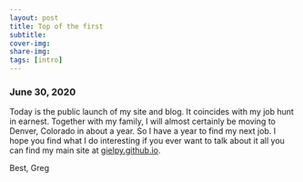 ```yaml
---
layout: post
title: Top of the first
subtitle: 
cover-img: 
share-img: 
tags: [intro]
---
```



### June 30, 2020

Today is the public launch of my site and blog. It coincides with my job hunt in earnest.
Together with my family, I will almost certainly be moving to Denver, Colorado in about a year.
So I have a year to find my next job. I hope you find what I do interesting if you ever want to talk about it all you can find my main site at
[gielpy.github.io](gielpy.github.io).

Best,
Greg